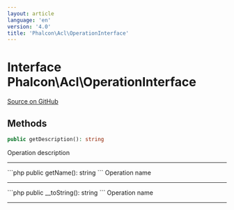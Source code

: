```yaml
---
layout: article
language: 'en'
version: '4.0'
title: 'Phalcon\Acl\OperationInterface'
---
```

# Interface **Phalcon\Acl\OperationInterface**

<a href="https://github.com/phalcon/cphalcon/tree/v4.0.0/phalcon/acl/operationinterface.zep" class="btn btn-default btn-sm">Source on GitHub</a>

## Methods
```php
public getDescription(): string
```
Operation description
<hr/>
```php
public getName(): string
```
Operation name
<hr/>
```php
public __toString(): string
```
Operation name
<hr/>
